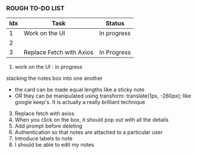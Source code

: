 ### ROUGH TO-DO LIST

| Idx | Task                     | Status      |
| --- | ------------------------ | ----------- |
| 1   | Work on the UI           | In progress |
| 2   |                          |             |
| 3   | Replace Fetch with Axios | In Progress |

1.  work on the UI : in progress
<!-- 2. add tests -->

stacking the notes box into one another

- the card can be made equal lengths like a sticky note
- OR they can be manipulated using transform: translate(1px, -260px); like google keep's.
  It is actually a really brilliant technique

3. Replace fetch with axios
4. When you click on the box, it should pop out with all the details
5. Add prompt before deleting
6. Authentication so that notes are attached to a particular user
7. Introduce labels to note
8. I should be able to edit my notes
